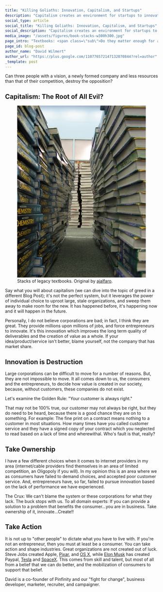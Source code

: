 ```yaml
---
title: "Killing Goliaths: Innovation, Capitalism, and Startups"
description: "Capitalism creates an environment for startups to innovate and enact change to make us all better."
social_type: article
social_title: "Killing Goliaths: Innovation, Capitalism, and Startups"
social_description: "Capitalism creates an environment for startups to innovate and enact change to make us all better."
media_image: "/assets/figures/book-stacks-w300h300.jpg"
page_intro: "Textbooks: <span class=\"sub\">Do they matter enough for a startup to make them better?</span>"
page_id: blog-post
author_name: "David Wilmert"
author_url: "https://plus.google.com/110776572147132070844?rel=author"
_template: post
---
```

Can three people with a vision, a newly formed company and less resources than
that of their competition, destroy the opposition?

## Capitalism: The Root of All Evil?
<figure class="float-left">
	<img src="/assets/figures/book-stacks-w700h933.jpg" width="700px" alt="Stacks of chemistry textbooks" />
	<figcaption>
		Stacks of legacy textbooks.
		Original by <a href="http://www.flickr.com/photos/ajalfaro/">ajalfaro</a>.
	</figcaption>
</figure>
Say what you will about capitalism (we can dive into the topic of greed in a
different Blog Post); it's not the perfect system, but it leverages the power
of individual choice to uproot large, stale organizations, and sweep them away
to make room for the new.  It has happened before, it's happening now and it
will happen in the future.

Personally, I do not believe corporations are bad; in fact, I think they are
great. They provide millions upon millions of jobs, and force entrepreneurs to
innovate. It's this innovation which improves the long term quality of
deliverables and the creation of value as a whole. If your idea/product/service
isn't better, blame yourself, not the company that has market share.

## Innovation is Destruction
Large corporations can be difficult to move for a number of reasons.  But, they
are not impossible to move. It all comes down to us, the consumers and the
entrepreneurs, to decide how value is created in our society, because, without
customers, these companies do not exist.

Let's examine the Golden Rule: "Your customer is always right."

That may not be 100% true, our customer may not always be right, but they do
need to be heard, because there is a good chance they are on to something.  For
example: The fine print on a contract means nothing to a customer in most
situations. How many times have you called customer service and they have a
signed copy of your contract which you neglected to read based on a lack of
time and wherewithal.  Who's fault is that, really?

## Take Ownership
I have a few different choices when it comes to internet providers in my area
(internet/cable providers find themselves in an area of limited competition, an
Oligopoly if you will).  In my opinion this is an area where we as consumers
have failed to demand choices, and accepted poor customer service. And,
entrepreneurs have, so far, failed to pursue innovation based on the lack of
performance we have experienced.

The Crux: We can't blame the system or these corporations for what they lack.
The buck stops with us.  To all domain experts: If you can provide a solution
to a problem that benefits the consumer...you are in business.  Take ownership
of it, innovate...Create!!

## Take Action
It is not up to "other people" to dictate what you have to live with. If you're
not an entrepreneur, then you must at least be a consumer. You can take action
and shape industries.  Great organizations are not created out of luck. Steve
Jobs created Apple,
[Pixar](http://www.pixar.com/),
and
[OS X](https://en.wikipedia.org/wiki/NeXT),
while [Elon Musk](http://en.wikipedia.org/wiki/Elon_Musk)
has created
Paypal,
[Tesla](http://www.teslamotors.com/)
and
[SpaceX](http://www.spacex.com/).
This comes from skill and talent, but most of all from a belief that we can do
better, and the mobilization of consumers to support that belief.

<div class="author-footer">

<p>
David is a co-founder of Pinfinity and our "fight for change", business developer,
marketer, recruiter, and campaigner.
</p>

</div>
